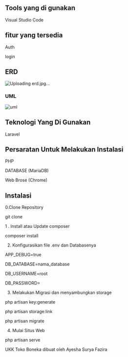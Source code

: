 

## Tools yang di gunakan

Visual Studio Code

## fitur yang tersedia
Auth

  login
## ERD
![Uploading erd.jpg…]()

  

### UML
![uml](https://github.com/user-attachments/assets/c93fc4dc-1d47-4776-a5ae-c25a4c87f4d7)


## Teknologi Yang Di Gunakan
  Laravel
  
## Persaratan Untuk Melakukan Instalasi
  PHP

  
  DATABASE (MariaDB)

  
  Web Brose (Chrome)

## Instalasi
0.Clone Repository

git clone

  1 . Install atau Update composer

composer install

2. Konfigurasikan file .env dan Databasenya


APP_DEBUG=true


DB_DATABASE=nama_database


DB_USERNAME=root


DB_PASSWORD=

3. Melakukan Migrasi dan menyambungkan storage

php artisan key:generate


php artisan storage:link


php artisan migrate



4. Mulai Situs Web

php artisan serve


UKK Toko Boneka dibuat oleh Ayesha Surya Fazira
